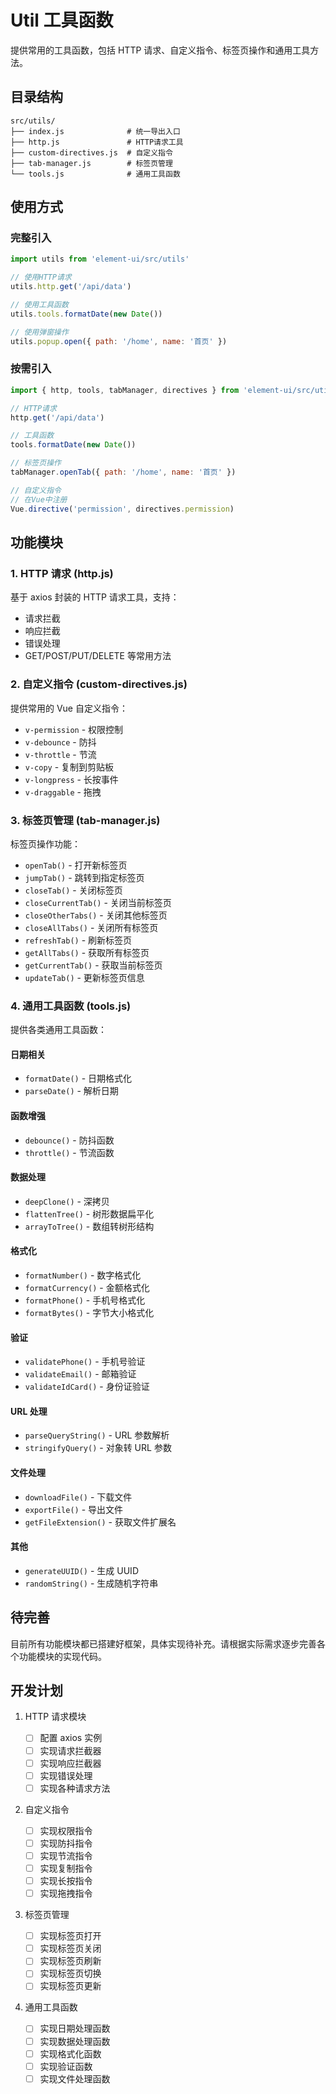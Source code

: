 # Util 工具函数

提供常用的工具函数，包括 HTTP 请求、自定义指令、标签页操作和通用工具方法。

## 目录结构

```
src/utils/
├── index.js              # 统一导出入口
├── http.js               # HTTP请求工具
├── custom-directives.js  # 自定义指令
├── tab-manager.js        # 标签页管理
└── tools.js              # 通用工具函数
```

## 使用方式

### 完整引入

```javascript
import utils from 'element-ui/src/utils'

// 使用HTTP请求
utils.http.get('/api/data')

// 使用工具函数
utils.tools.formatDate(new Date())

// 使用弹窗操作
utils.popup.open({ path: '/home', name: '首页' })
```

### 按需引入

```javascript
import { http, tools, tabManager, directives } from 'element-ui/src/utils'

// HTTP请求
http.get('/api/data')

// 工具函数
tools.formatDate(new Date())

// 标签页操作
tabManager.openTab({ path: '/home', name: '首页' })

// 自定义指令
// 在Vue中注册
Vue.directive('permission', directives.permission)
```

## 功能模块

### 1. HTTP 请求 (http.js)

基于 axios 封装的 HTTP 请求工具，支持：

- 请求拦截
- 响应拦截
- 错误处理
- GET/POST/PUT/DELETE 等常用方法

### 2. 自定义指令 (custom-directives.js)

提供常用的 Vue 自定义指令：

- `v-permission` - 权限控制
- `v-debounce` - 防抖
- `v-throttle` - 节流
- `v-copy` - 复制到剪贴板
- `v-longpress` - 长按事件
- `v-draggable` - 拖拽

### 3. 标签页管理 (tab-manager.js)

标签页操作功能：

- `openTab()` - 打开新标签页
- `jumpTab()` - 跳转到指定标签页
- `closeTab()` - 关闭标签页
- `closeCurrentTab()` - 关闭当前标签页
- `closeOtherTabs()` - 关闭其他标签页
- `closeAllTabs()` - 关闭所有标签页
- `refreshTab()` - 刷新标签页
- `getAllTabs()` - 获取所有标签页
- `getCurrentTab()` - 获取当前标签页
- `updateTab()` - 更新标签页信息

### 4. 通用工具函数 (tools.js)

提供各类通用工具函数：

#### 日期相关

- `formatDate()` - 日期格式化
- `parseDate()` - 解析日期

#### 函数增强

- `debounce()` - 防抖函数
- `throttle()` - 节流函数

#### 数据处理

- `deepClone()` - 深拷贝
- `flattenTree()` - 树形数据扁平化
- `arrayToTree()` - 数组转树形结构

#### 格式化

- `formatNumber()` - 数字格式化
- `formatCurrency()` - 金额格式化
- `formatPhone()` - 手机号格式化
- `formatBytes()` - 字节大小格式化

#### 验证

- `validatePhone()` - 手机号验证
- `validateEmail()` - 邮箱验证
- `validateIdCard()` - 身份证验证

#### URL 处理

- `parseQueryString()` - URL 参数解析
- `stringifyQuery()` - 对象转 URL 参数

#### 文件处理

- `downloadFile()` - 下载文件
- `exportFile()` - 导出文件
- `getFileExtension()` - 获取文件扩展名

#### 其他

- `generateUUID()` - 生成 UUID
- `randomString()` - 生成随机字符串

## 待完善

目前所有功能模块都已搭建好框架，具体实现待补充。请根据实际需求逐步完善各个功能模块的实现代码。

## 开发计划

1. HTTP 请求模块

   - [ ] 配置 axios 实例
   - [ ] 实现请求拦截器
   - [ ] 实现响应拦截器
   - [ ] 实现错误处理
   - [ ] 实现各种请求方法

2. 自定义指令

   - [ ] 实现权限指令
   - [ ] 实现防抖指令
   - [ ] 实现节流指令
   - [ ] 实现复制指令
   - [ ] 实现长按指令
   - [ ] 实现拖拽指令

3. 标签页管理

   - [ ] 实现标签页打开
   - [ ] 实现标签页关闭
   - [ ] 实现标签页刷新
   - [ ] 实现标签页切换
   - [ ] 实现标签页更新

4. 通用工具函数
   - [ ] 实现日期处理函数
   - [ ] 实现数据处理函数
   - [ ] 实现格式化函数
   - [ ] 实现验证函数
   - [ ] 实现文件处理函数
